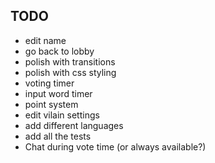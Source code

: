 ## TODO

- edit name
- go back to lobby
- polish with transitions
- polish with css styling
- voting timer
- input word timer
- point system
- edit vilain settings
- add different languages
- add all the tests
- Chat during vote time (or always available?)